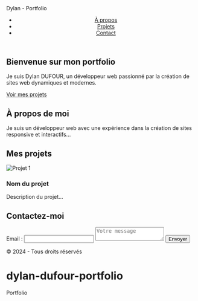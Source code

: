 <!DOCTYPE html>
<html lang="fr">
<head>
  <meta charset="UTF-8">
  <meta name="viewport" content="width=device-width, initial-scale=1.0">
  <meta name="description" content="Portfolio de [Votre Nom], développeur web spécialisé dans la création de sites modernes et dynamiques.">
  Dylan - Portfolio
  <link rel="stylesheet" href="styles.css">
</head>
<body>
  <header>
    <nav>
      <ul>
        <li><a href="#about">À propos</a></li>
        <li><a href="#projects">Projets</a></li>
        <li><a href="#contact">Contact</a></li>
      </ul>
    </nav>
  </header>

  <section id="hero">
    <h1>Bienvenue sur mon portfolio</h1>
    <p>Je suis Dylan DUFOUR, un développeur web passionné par la création de sites web dynamiques et modernes.</p>
    <a href="#projects" class="btn">Voir mes projets</a>
  </section>

  <section id="about">
    <h2>À propos de moi</h2>
    <p>Je suis un développeur web avec une expérience dans la création de sites responsive et interactifs...</p>
  </section>

  <section id="projects">
    <h2>Mes projets</h2>
    <div class="project-card">
      <img src="projet1.jpg" alt="Projet 1">
      <h3>Nom du projet</h3>
      <p>Description du projet...</p>
    </div>
  </section>

  <section id="contact">
    <h2>Contactez-moi</h2>
    <form action="mailto:dylan.dufour@laplateforme.io" method="POST" enctype="text/plain">
      <label for="email">Email :</label>
      <input type="email" id="email" name="email" required>
      <textarea id="message" name="message" placeholder="Votre message" required></textarea>
      <button type="submit">Envoyer</button>
    </form>
  </section>

  <footer>
    <p>&copy; 2024  - Tous droits réservés</p>
  </footer>
</body>
</html>


# dylan-dufour-portfolio
Portfolio
